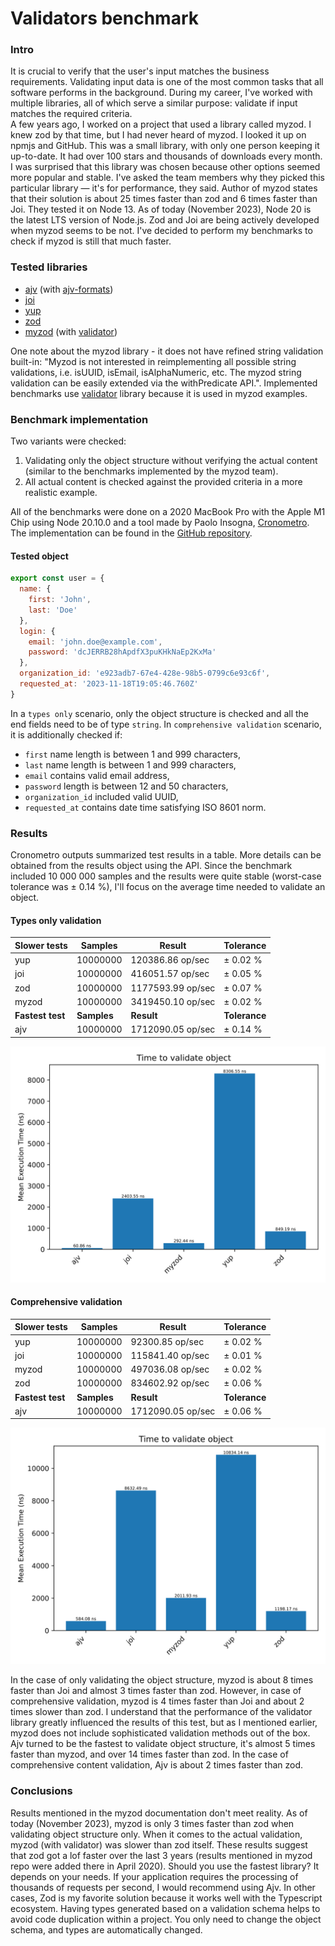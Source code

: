 # Validators benchmark

### Intro
It is crucial to verify that the user's input matches the business requirements. Validating input data is one of the most common tasks that all software performs in the background.
During my career, I've worked with multiple libraries, all of which serve a similar purpose:  validate if input matches the required criteria.  
A few years ago, I worked on a project that used a library called myzod. I knew zod by that time, but I had never heard of myzod. I looked it up on npmjs and GitHub. This was a small library, with only one person keeping it up-to-date. It had over 100 stars and thousands of downloads every month. I was surprised that this library was chosen because other options seemed more popular and stable. I've asked the team members why they picked this particular library — it's for performance, they said. Author of myzod states that their solution is about 25 times faster than zod and 6 times faster than Joi. They tested it on Node 13. As of today (November 2023), Node 20 is the latest LTS version of Node.js. Zod and Joi are being actively developed when myzod seems to be not. I've decided to perform my benchmarks to check if myzod is still that much faster. 

### Tested libraries
* [ajv](https://www.npmjs.com/package/ajv/v/8.12.0) (with [ajv-formats](https://www.npmjs.com/package/ajv-formats/v/2.1.1))
* [joi](https://www.npmjs.com/package/joi/v/17.11.0)
* [yup](https://www.npmjs.com/package/yup/v/1.3.2)
* [zod](https://www.npmjs.com/package/zod/v/3.22.4)
* [myzod](https://www.npmjs.com/package/myzod/v/1.10.2) (with [validator](https://www.npmjs.com/package/validator/v/13.11.0))

One note about the myzod library - it does not have refined string validation built-in: "Myzod is not interested in reimplementing all possible string validations, i.e. isUUID, isEmail, isAlphaNumeric, etc. The myzod string validation can be easily extended via the withPredicate API.". Implemented benchmarks use [validator](https://www.npmjs.com/package/validator) library because it is used in myzod examples.

### Benchmark implementation
Two variants were checked:
1. Validating only the object structure without verifying the actual content (similar to the benchmarks implemented by the myzod team).
2. All actual content is checked against the provided criteria in a more realistic example.

All of the benchmarks were done on a 2020 MacBook Pro with the Apple M1 Chip using Node 20.10.0 and a tool made by Paolo Insogna, [Cronometro](https://www.npmjs.com/package/cronometro/v/1.2.0).
The implementation can be found in the [GitHub repository](https://github.com/mikolajkalwa/nodejs-validator-benchmark).

#### Tested object
```js
export const user = {
  name: {
    first: 'John',
    last: 'Doe'
  },
  login: {
    email: 'john.doe@example.com',
    password: 'dcJERRB28hApdfX3puKHkNaEp2KxMa'
  },
  organization_id: 'e923adb7-67e4-428e-98b5-0799c6e93c6f',
  requested_at: '2023-11-18T19:05:46.760Z'
}
```
In a `types only` scenario, only the object structure is checked and all the end fields need to be of type `string`.
In `comprehensive validation` scenario, it is additionally checked if: 
* `first` name length is between 1 and 999 characters,
* `last` name length is between 1 and 999 characters,
* `email` contains valid email address,
* `password` length is between 12 and 50 characters,
* `organization_id` included valid UUID,
* `requested_at` contains date time satisfying ISO 8601 norm. 

### Results
Cronometro outputs summarized test results in a table. More details can be obtained from the results object using the API. Since the benchmark included 10 000 000 samples and the results were quite stable (worst-case tolerance was ± 0.14 %), I'll focus on the average time needed to validate an object.

#### Types only validation

| **Slower tests** | **Samples** | **Result**        | **Tolerance** |
|------------------|-------------|-------------------|---------------|
| yup              | 10000000    | 120386.86 op/sec  | ± 0.02 %      |
| joi              | 10000000    | 416051.57 op/sec  | ± 0.05 %      |
| zod              | 10000000    | 1177593.99 op/sec | ± 0.07 %      |
| myzod            | 10000000    | 3419450.10 op/sec | ± 0.02 %      |
| **Fastest test** | **Samples** | **Result**        | **Tolerance** |
| ajv              | 10000000    | 1712090.05 op/sec | ± 0.14 %      |

![Time to validate an object](results/types-only.svg)

#### Comprehensive validation

| **Slower tests** | **Samples** | **Result**        | **Tolerance** |
|------------------|-------------|-------------------|---------------|
| yup              | 10000000    | 92300.85 op/sec   | ± 0.02 %      |
| joi              | 10000000    | 115841.40 op/sec  | ± 0.01 %      |
| myzod            | 10000000    | 497036.08 op/sec  | ± 0.02 %      |
| zod              | 10000000    | 834602.92 op/sec  | ± 0.06 %      |
| **Fastest test** | **Samples** | **Result**        | **Tolerance** |
| ajv              | 10000000    | 1712090.05 op/sec | ± 0.06 %      |

![Time to validate an object](results/comprehensive-validation.svg)

In the case of only validating the object structure, myzod is about 8 times faster than Joi and almost 3 times faster than zod. However, in case of comprehensive validation, myzod is 4 times faster than Joi and about 2 times slower than zod. I understand that the performance of the validator library greatly influenced the results of this test, but as I mentioned earlier, myzod does not include sophisticated validation methods out of the box.  
Ajv turned to be the fastest to validate object structure, it's almost 5 times faster than myzod, and over 14 times faster than zod. In the case of comprehensive content validation, Ajv is about 2 times faster than zod.

### Conclusions
Results mentioned in the myzod documentation don't meet reality. As of today (November 2023), myzod is only 3 times faster than zod when validating object structure only. When it comes to the actual validation, myzod (with validator) was slower than zod itself. These results suggest that zod got a lof faster over the last 3 years (results mentioned in myzod repo were added there in April 2020). 
Should you use the fastest library? It depends on your needs. If your application requires the processing of thousands of requests per second, I would recommend using Ajv. In other cases, Zod is my favorite solution because it works well with the Typescript ecosystem. Having types generated based on a validation schema helps to avoid code duplication within a project. You only need to change the object schema, and types are automatically changed.
